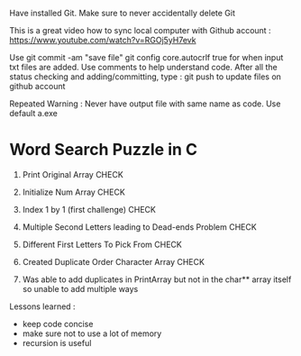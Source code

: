 Have installed Git. Make sure to never accidentally delete Git

This is a great video how to sync local computer with Github account : 
https://www.youtube.com/watch?v=RGOj5yH7evk 

Use git commit -am "save file"
git config core.autocrlf true
for when input txt files are added. 
Use comments to help understand code. 
After all the status checking and adding/committing, type : git push
to update files on github account

Repeated Warning : Never have output file with same name as code. Use default a.exe

# Word Search Puzzle in C

1. Print Original Array CHECK
2. Initialize Num Array CHECK
3. Index 1 by 1 (first challenge) CHECK
4. Multiple Second Letters leading to Dead-ends Problem CHECK
5. Different First Letters To Pick From CHECK
6. Created Duplicate Order Character Array CHECK

7. Was able to add duplicates in PrintArray but not in the char** array itself so 
unable to add multiple ways

Lessons learned :
- keep code concise 
- make sure not to use a lot of memory
- recursion is useful
